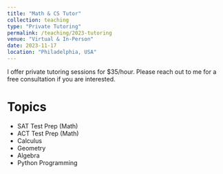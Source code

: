 ```yaml
---
title: "Math & CS Tutor"
collection: teaching
type: "Private Tutoring"
permalink: /teaching/2023-tutoring
venue: "Virtual & In-Person"
date: 2023-11-17
location: "Philadelphia, USA"
---
```


I offer private tutoring sessions for $35/hour. Please reach out to me for a free consultation if you are interested. 

Topics
======
- SAT Test Prep (Math)
- ACT Test Prep (Math)
- Calculus
- Geometry
- Algebra
- Python Programming
